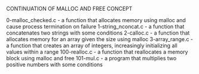 CONTINUATION OF MALLOC AND FREE CONCEPT

0-malloc_checked.c - a function that allocates memory using malloc and cause
		     process termination on failure
1-string_nconcat.c -  a function that concatenates two strings with some conditions
2-calloc.c - a function that allocates memory for an array given the size
	     using malloc
3-array_range.c -  a function that creates an array of integers, increasingly
		   initializing all values within a range
100-realloc.c - a function that reallocates a memory block using malloc and free
101-mul.c -  a program that multiplies two positive numbers with some conditions
